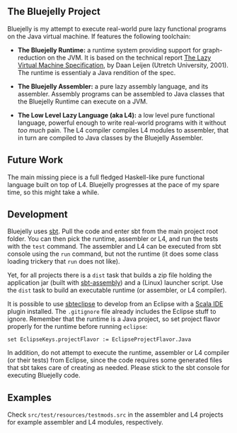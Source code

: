 ## The Bluejelly Project

Bluejelly is my attempt to execute real-world pure lazy functional programs on the 
Java virtual machine. If features the following toolchain:

* **The Bluejelly Runtime:** a runtime system providing support for graph-reduction on the JVM.
    It is based on the technical report [The Lazy Virtual Machine Specification][lvm], by Daan 
    Leijen (Utretch University, 2001). The runtime is essentialy a Java rendition of the spec.

* **The Bluejelly Assembler:** a pure lazy assembly language, and its assembler. Assembly 
    programs can be assembled to Java classes that the Bluejelly Runtime can execute on a JVM.

* **The Low Level Lazy Language (aka L4):** a low level pure functional language, powerful 
    enough to write real-world programs with it without *too much* pain. The L4 compiler
    compiles L4 modules to assembler, that in turn are compiled to Java classes by the 
    Bluejelly Assembler.

## Future Work

The main missing piece is a full fledged Haskell-like pure functional language built on
top of L4. Bluejelly progresses at the pace of my spare time, so this might take a while.

## Development

Bluejelly uses [sbt][]. Pull the code and enter sbt from the main project root folder. You can
then pick the runtime, assembler or L4, and run the tests with the `test` command. The assembler 
and L4 can be executed from sbt console using the `run` command, but not the runtime (it does 
some class loading trickery that `run` does not like).

Yet, for all projects there is a `dist` task that builds a zip file holding the application jar 
(built with [sbt-assembly][sbtasm]) and a (Linux) launcher script. Use the `dist` task to build an
executable runtime (or assembler, or L4 compiler).

It is possible to use [sbteclipse][] to develop from an Eclipse with a [Scala IDE][scalaide] plugin 
installed. The `.gitignore` file already includes the Eclipse stuff to ignore. Remember that the
runtime is a Java project, so set project flavor properly for the runtime before running `eclipse`:

    set EclipseKeys.projectFlavor := EclipseProjectFlavor.Java

In addition, do not attempt to execute the runtime, assembler or L4 compiler (or their tests) from
Eclipse, since the code requires some generated files that sbt takes care of creating as needed.
Please stick to the sbt console for executing Bluejelly code.

## Examples

Check `src/test/resources/testmods.src` in the assembler and L4 projects for example assembler
and L4 modules, respectively.

[lvm]:        http://www.cs.uu.nl/research/techreps/repo/CS-2004/2004-052.pdf
[sbt]:        http://www.scala-sbt.org/
[sbtasm]:     https://github.com/sbt/sbt-assembly
[sbteclipse]: https://github.com/typesafehub/sbteclipse
[scalaide]:   http://scala-ide.org/

